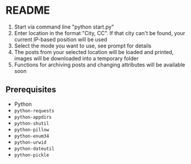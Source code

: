 # README #

1. Start via command line "python start.py"
2. Enter location in the format "City, CC". If that city can't be found, your current IP-based position will be used
3. Select the mode you want to use, see prompt for details
4. The posts from your selected location will be loaded and printed, images will be downloaded into a temporary folder
5. Functions for archiving posts and changing attributes will be available soon

## Prerequisites ##

* Python
* `python-requests`
* `python-appdirs`
* `python-shutil`
* `python-pillow`
* `python-enum34`
* `python-urwid`
* `python-dateutil`
* `python-pickle`
